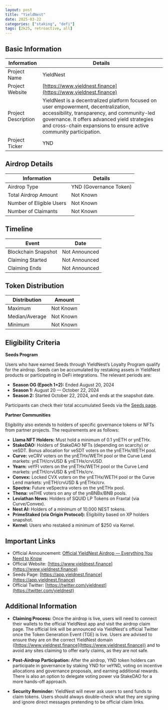 ```yaml
---
layout: post
title: "YieldNest"
date: 2025-03-22
categories: ["staking", "defi"]
tags: [2k25, retroactive, all]
---
```


## Basic Information

| Information         | Details                                                                                                                                                                                                                                                  |
| ------------------- | -------------------------------------------------------------------------------------------------------------------------------------------------------------------------------------------------------------------------------------------------------- |
| Project Name        | YieldNest                                                                                                                                                                                                                                                |
| Project Website     | [https://www.yieldnest.finance](https://www.yieldnest.finance)                                                                                                                                                                                           |
| Project Description | YieldNest is a decentralized platform focused on user empowerment, decentralization, accessibility, transparency, and community-led governance. It offers advanced yield strategies and cross-chain expansions to ensure active community participation. |
| Project Ticker      | YND                                                                                                                                                                                                                                                      |

## Airdrop Details

| Information              | Details                |
| ------------------------ | ---------------------- |
| Airdrop Type             | YND (Governance Token) |
| Total Airdrop Amount     | Not Known              |
| Number of Eligible Users | Not Known              |
| Number of Claimants      | Not Known              |

## Timeline

| Event               | Date          |
| ------------------- | ------------- |
| Blockchain Snapshot | Not Announced |
| Claiming Started    | Not Announced |
| Claiming Ends       | Not Announced |

## Token Distribution

| Distribution   | Amount    |
| -------------- | --------- |
| Maximum        | Not Known |
| Median/Average | Not Known |
| Minimum        | Not Known |

## Eligibility Criteria

**Seeds Program**

Users who have earned Seeds through YieldNest’s Loyalty Program qualify for the airdrop. Seeds can be accumulated by restaking assets in YieldNest products or participating in DeFi integrations. The relevant periods are:

- **Season OG (Epoch 1+2):** Ended August 20, 2024
- **Season 1:** August 20 — October 22, 2024
- **Season 2:** Started October 22, 2024, and ends at the snapshot date.

Participants can check their total accumulated Seeds via the [Seeds page](https://app.yieldnest.finance).

**Partner Communities**

Eligibility also extends to holders of specific governance tokens or NFTs from partner projects. The requirements are as follows:

- **Llama NFT Holders:** Must hold a minimum of 0.1 ynETH or ynETHx.
- **StakeDAO:** Holders of StakeDAO NFTs (depending on scarcity) or veSDT. Bonus allocation for veSDT voters on the ynETHx/WETH pool.
- **Curve:** veCRV voters on the ynETHx/WETH pool or the Curve Lend markets: ynETH/crvUSD & ynETHx/crvUSD.
- **Yearn:** veYFI voters on the ynETHx/WETH pool or the Curve Lend markets: ynETH/crvUSD & ynETHx/crv.
- **Convex:** Locked CVX voters on the ynETHx/WETH pool or the Curve Lend markets: ynETH/crvUSD & ynETHx/crv.
- **Spectra:** Future veSpectra voters on the ynETHx pool.
- **Thena:** veTHE voters on any of the ynBNBx/BNB pools.
- **Leviathan News:** Holders of SQUID LP Tokens on Fraxtal (via Curve/Convex).
- **Nest AI:** Holders of a minimum of 10,000 NEST tokens.
- **PrimeStaked (via Origin Protocol):** Eligibility based on XP holders snapshot.
- **Kernel:** Users who restaked a minimum of $250 via Kernel.

## Important Links

- Official Announcement: [Official YieldNest Airdrop — Everything You Need to Know](https://medium.com/@yieldnest/official-yieldnest-airdrop-everything-you-need-to-know-fbe0f8f04c60)
- Official Website: [https://www.yieldnest.finance](https://www.yieldnest.finance)
- Seeds Page: [https://app.yieldnest.finance](https://app.yieldnest.finance)
- Official Twitter: [https://twitter.com/yieldnest](https://twitter.com/yieldnest)

## Additional Information

- **Claiming Process:** Once the airdrop is live, users will need to connect their wallets to the official YieldNest app and visit the airdrop claim page. The official link will be announced via YieldNest's official Twitter once the Token Generation Event (TGE) is live. Users are advised to ensure they are on the correct YieldNest domain ([https://www.yieldnest.finance](https://www.yieldnest.finance)) and to avoid any sites claiming to offer early claims, as they are not safe.

- **Post-Airdrop Participation:** After the airdrop, YND token holders can participate in governance by staking YND for veYND, voting on incentive allocations and governance proposals, and earning additional rewards. There is also an option to delegate voting power via StakeDAO for a more hands-off approach.

- **Security Reminder:** YieldNest will never ask users to send funds to claim tokens. Users should always double-check what they are signing and ignore direct messages pretending to be official claim links.
